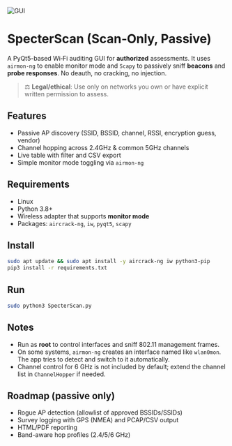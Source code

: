 ![GUI](https://github.com/user-attachments/assets/d8b157f5-5469-4aea-ad07-fbf388073d74)


# SpecterScan (Scan‑Only, Passive)

A PyQt5-based Wi‑Fi auditing GUI for **authorized** assessments. It uses `airmon-ng` to enable monitor mode and `Scapy` to passively sniff **beacons** and **probe responses**. No deauth, no cracking, no injection.

> ⚖️ **Legal/ethical**: Use only on networks you own or have explicit written permission to assess.

## Features
- Passive AP discovery (SSID, BSSID, channel, RSSI, encryption guess, vendor)
- Channel hopping across 2.4GHz & common 5GHz channels
- Live table with filter and CSV export
- Simple monitor mode toggling via `airmon-ng`

## Requirements
- Linux
- Python 3.8+
- Wireless adapter that supports **monitor mode**
- Packages: `aircrack-ng`, `iw`, `pyqt5`, `scapy`

## Install
```bash
sudo apt update && sudo apt install -y aircrack-ng iw python3-pip
pip3 install -r requirements.txt
```

## Run
```bash
sudo python3 SpecterScan.py
```

## Notes
- Run as **root** to control interfaces and sniff 802.11 management frames.
- On some systems, `airmon-ng` creates an interface named like `wlan0mon`. The app tries to detect and switch to it automatically.
- Channel control for 6 GHz is not included by default; extend the channel list in `ChannelHopper` if needed.

## Roadmap (passive only)
- Rogue AP detection (allowlist of approved BSSIDs/SSIDs)
- Survey logging with GPS (NMEA) and PCAP/CSV output
- HTML/PDF reporting
- Band-aware hop profiles (2.4/5/6 GHz)
